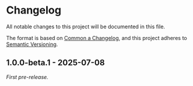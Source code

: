 # Changelog

All notable changes to this project will be documented in this file.

The format is based on [Common a Changelog](https://common-changelog.org),
and this project adheres to [Semantic Versioning](https://semver.org/spec/v2.0.0.html).

## 1.0.0-beta.1 - 2025-07-08

_First pre-release._
